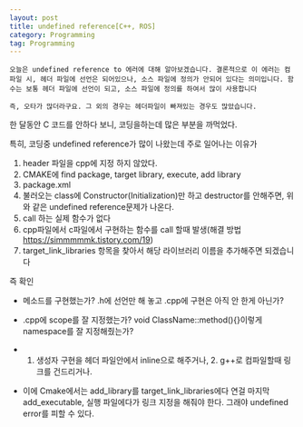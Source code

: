 ```yaml
---
layout: post
title: undefined reference[C++, ROS]
category: Programming
tag: Programming
---
```


```
오늘은 undefined reference to 에러에 대해 알아보겠습니다. 결론적으로 이 에러는 컴파일 시, 헤더 파일에 선언은 되어있으나, 소스 파일에 정의가 안되어 있다는 의미입니다. 함수는 보통 헤더 파일에 선언이 되고, 소스 파일에 정의를 하여서 많이 사용합니다

즉, 오타가 많더라구요. 그 외의 경우는 헤더파일이 빠져있는 경우도 많았습니다.

```

한 달동안 C 코드를 안하다 보니, 코딩을하는데 많은 부분을 까먹었다.

특히, 코딩중 undefined reference가 많이 나왔는데 주로 일어나는 이유가

1. header 파일을 cpp에 지정 하지 않았다.
2. CMAKE에 find package, target library, execute, add library
3. package.xml
4. 불러오는 class에 Constructor(Initialization)만 하고 destructor를 안해주면, 위와 같은 undefined reference문제가 나온다.
5. call 하는 실제 함수가 없다
6. cpp파일에서 c파일에서 구현하는 함수를 call 할때 발생(해결 방법 https://simmmmmk.tistory.com/19)
7. target_link_libraries 항목을 찾아서 해당 라이브러리 이름을 추가해주면 되겠습니다



즉 확인

- 메소드를 구현했는가? .h에 선언만 해 놓고 .cpp에 구현은 아직 안 한게 아닌가?

- .cpp에 scope를 잘 지정했는가? void ClassName::method(){}이렇게 namespace를 잘 지정해줬는가?

- 1. 생성자 구현을 헤더 파일안에서 inline으로 해주거나, 2. g++로 컴파일할때 링크를 건드리거나.

- 이에 Cmake에서는 add_library를 target_link_libraries에다 연걸 마지막 add_executable, 실행 파일에다가 링크 지정을 해줘야 한다. 그래야 undefined error를 피할 수 있다.
